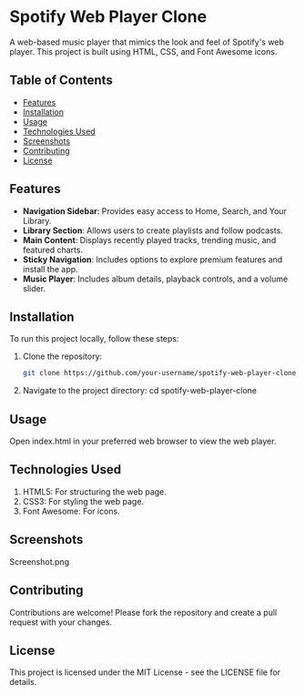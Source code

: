 # Spotify Web Player Clone

A web-based music player that mimics the look and feel of Spotify's web player. This project is built using HTML, CSS, and Font Awesome icons.

## Table of Contents

- [Features](#features)
- [Installation](#installation)
- [Usage](#usage)
- [Technologies Used](#technologies-used)
- [Screenshots](#screenshots)
- [Contributing](#contributing)
- [License](#license)

## Features

- **Navigation Sidebar**: Provides easy access to Home, Search, and Your Library.
- **Library Section**: Allows users to create playlists and follow podcasts.
- **Main Content**: Displays recently played tracks, trending music, and featured charts.
- **Sticky Navigation**: Includes options to explore premium features and install the app.
- **Music Player**: Includes album details, playback controls, and a volume slider.

## Installation

To run this project locally, follow these steps:

1. Clone the repository:
   ```bash
   git clone https://github.com/your-username/spotify-web-player-clone.git
2. Navigate to the project directory:
   cd spotify-web-player-clone
## Usage
Open index.html in your preferred web browser to view the web player.


## Technologies Used
1. HTML5: For structuring the web page.
2. CSS3: For styling the web page.
3. Font Awesome: For icons.

## Screenshots
Screenshot.png

## Contributing
Contributions are welcome! Please fork the repository and create a pull request with your changes.

## License
This project is licensed under the MIT License - see the LICENSE file for details.
